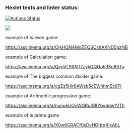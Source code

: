 ### Hexlet tests and linter status:

[![Actions Status](https://github.com/Starodubtcev/frontend-project-lvl1/workflows/hexlet-check/badge.svg)](https://github.com/Starodubtcev/frontend-project-lvl1/actions)

<a href="https://codeclimate.com/github/codeclimate/codeclimate/maintainability"><img src="https://api.codeclimate.com/v1/badges/a99a88d28ad37a79dbf6/maintainability" /></a>

example of Is even game:

https://asciinema.org/a/OjkHQNAMoZEQSCshAXND5pzNB

example of Calculation game:

https://asciinema.org/a/QvnVL9XNT7zykQQOohRKo60Tu

example of The biggest common divider game:

https://asciinema.org/a/cgZz5j4r8AWsb5cEWhhmSc8FI

example of Arifmethic progression game:

https://asciinema.org/a/nunueUOvWQRuSBIYbv4qwfVTh

example of Is prime game

https://asciinema.org/a/X0w6GRACf0sDvHOrjrqXjkAbL

